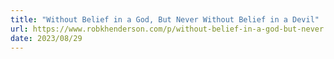```yaml
---
title: "Without Belief in a God, But Never Without Belief in a Devil"
url: https://www.robkhenderson.com/p/without-belief-in-a-god-but-never
date: 2023/08/29
---
```

